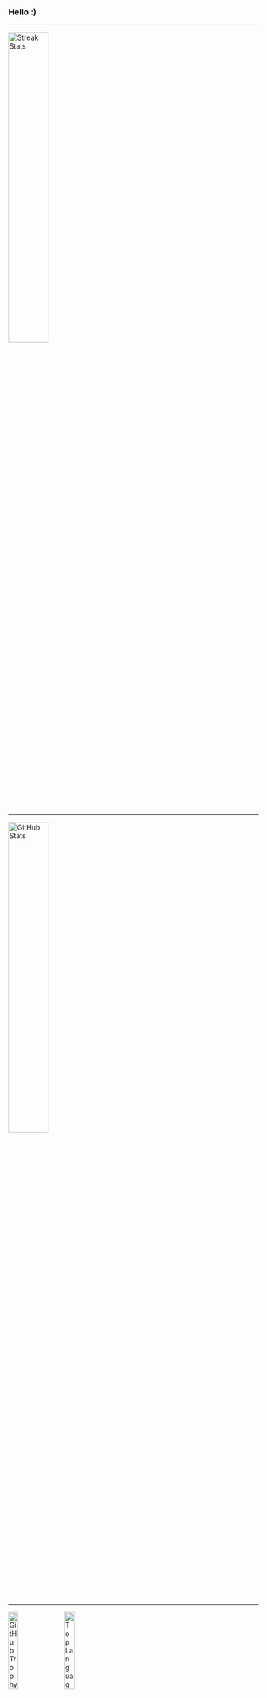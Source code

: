 
### Hello :)

---

<div align="left">
  <img src="https://github-readme-streak-stats.herokuapp.com/?user=whtsht&theme=tokyonight" alt="Streak Stats" style="height: 40%;">&nbsp;&nbsp;

---
  
  <img src="https://github-readme-stats.vercel.app/api?username=whtsht&show_icons=true&theme=tokyonight" alt="GitHub Stats" style="height: 40%;">&nbsp;&nbsp;
  
---

  <img src="https://github-profile-trophy.vercel.app/?username=whtsht&theme=tokyonight&row=2&column=4" alt="GitHub Trophy" style="height: 20%;">&nbsp;&nbsp;
  <img src="https://github-readme-stats.vercel.app/api/top-langs/?username=whtsht&layout=compact&count_weight=1&theme=tokyonight" alt="Top Languages" style="height: 20%">&nbsp;&nbsp;
</div>
